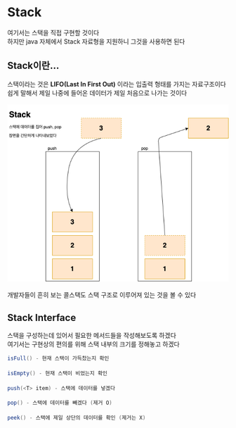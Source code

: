 # Stack
여기서는 스택을 직접 구현할 것이다</br>
하지만 java 자체에서 Stack 자료형을 지원하니 그것을 사용하면 된다</br>

## Stack이란...
스택이라는 것은 **LIFO(Last In First Out)** 이라는 입출력 형태를 가지는 자료구조이다</br>
쉽게 말해서 제일 나중에 들어온 데이터가 제일 처음으로 나가는 것이다</br>
<br>
![stack image](./../img/stack.png)
</br>
</br>
개발자들이 흔히 보는 콜스택도 스택 구조로 이루어져 있는 것을 볼 수 있다

## Stack Interface

스택을 구성하는데 있어서 필요한 메서드들을 작성해보도록 하겠다</br>
여기서는 구현상의 편의를 위해 스택 내부의 크기를 정해놓고 하겠다

~~~ java
isFull() - 현재 스택이 가득찼는지 확인

isEmpty() - 현재 스택이 비었는지 확인

push(<T> item) - 스택에 데이터를 넣겠다

pop() - 스택에 데이터를 빼겠다 (제거 O)

peek() - 스택에 제일 상단의 데이터를 확인 (제거는 X)
~~~
